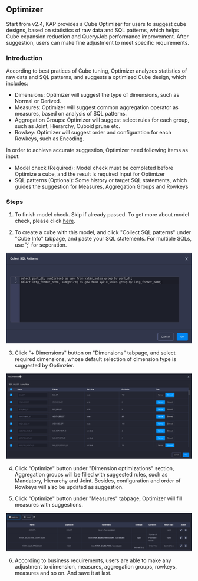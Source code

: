 ## Optimizer

Start from v2.4, KAP provides a Cube Optimizer for users to suggest cube designs, based on statistics of raw data and SQL patterns, which helps Cube expansion reduction and Query/Job performance improvement. After suggestion, users can make fine adjustment to meet specific requirements.

### Introduction

According to best pratices of Cube tuning, Optimizer analyzes statistics of raw data and SQL patterns, and suggests a optimized Cube design, which includes:

- Dimensions: Optimizer will suggest the type of dimensions, such as Normal or Derived.
- Measures: Optimizer will suggest common aggregation operator as measures, based on analysis of SQL patterns.
- Aggregation Groups: Optimizer will suggest select rules for each group, such as Joint, Hierarchy, Cuboid prune etc.
- Rowkey: Optimizer will suggest order and configuration for each Rowkeys, such as Encoding.

In order to achieve accurate suggestion, Optimizer need following items as input:

- Model check (Required): Model check must be completed before Optimize a cube, and the result is required input for Optimizer
- SQL patterns (Optional): Some history or target SQL statements, which guides the suggestion for Measures, Aggregation Groups and Rowkeys

### Steps

1. To finish model check. Skip if already passed. To get more about model check, please click [here](../model_check.en.md).

2. To create a cube with this model, and click "Collect SQL patterns" under "Cube Info" tabpage, and paste your SQL statements. For multiple SQLs, use ';' for seperation.

![](images/suggestion_sql.png)

3. Click "+ Dimensions" button on "Dimensions" tabpage, and select required dimensions, whose default selection of dimension type is suggested by Optimzier. 

![](images/suggestion_dim.png)

4. Click "Optimize" button under "Dimension optimizations" section, Aggregation groups will be filled with suggested rules, such as Mandatory, Hierarchy and Joint. Besides, configuration and order of Rowkeys will also be updated as suggestion.

5. Click "Optimize" button under "Measures" tabpage, Optimizer will fill measures with suggestions.

![](images/suggestion_measure.png)

6. According to business requirements, users are able to make any adjustment to dimension, measures, aggregation groups, rowkeys, measures and so on. And save it at last.



